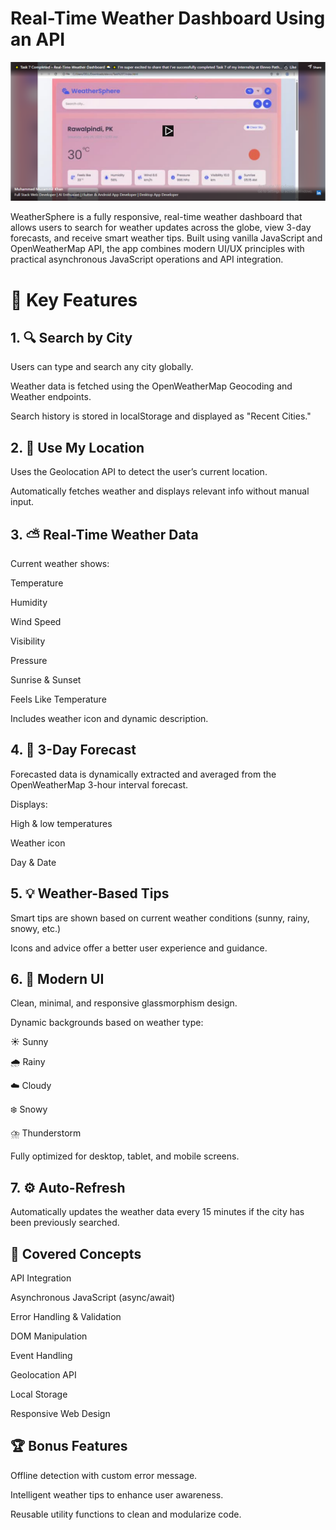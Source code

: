 #  Real-Time Weather Dashboard  Using an API

[![IMAGE ALT TEXT HERE](https://github.com/Muzammil-khan-uni/Real-Time-Weather-Dashboard--Using-an-API/blob/main/Screenshot%202025-07-26%20063600.png)](https://www.linkedin.com/embed/feed/update/urn:li:ugcPost:7354682119987634178?compact=1)


WeatherSphere is a fully responsive, real-time weather dashboard that allows users to search for weather updates across the globe, view 3-day forecasts, and receive smart weather tips. Built using vanilla JavaScript and OpenWeatherMap API, the app combines modern UI/UX principles with practical asynchronous JavaScript operations and API integration.

<h1>📌 Key Features</h1>
<h2>1. 🔍 Search by City</h2>
Users can type and search any city globally.

Weather data is fetched using the OpenWeatherMap Geocoding and Weather endpoints.

Search history is stored in localStorage and displayed as "Recent Cities."

<h2>2. 📍 Use My Location</h2>
Uses the Geolocation API to detect the user’s current location.

Automatically fetches weather and displays relevant info without manual input.

<h2>3. ⛅ Real-Time Weather Data</h2>
Current weather shows:

Temperature

Humidity

Wind Speed

Visibility

Pressure

Sunrise & Sunset

Feels Like Temperature

Includes weather icon and dynamic description.

<h2>4. 📆 3-Day Forecast</h2>
Forecasted data is dynamically extracted and averaged from the OpenWeatherMap 3-hour interval forecast.

Displays:

High & low temperatures

Weather icon

Day & Date

<h2>5. 💡 Weather-Based Tips</h2>
Smart tips are shown based on current weather conditions (sunny, rainy, snowy, etc.)

Icons and advice offer a better user experience and guidance.

<h2>6. 🎨 Modern UI</h2>
Clean, minimal, and responsive glassmorphism design.

Dynamic backgrounds based on weather type:

☀️ Sunny

🌧️ Rainy

☁️ Cloudy

❄️ Snowy

⛈️ Thunderstorm

Fully optimized for desktop, tablet, and mobile screens.

<h2>7. ⚙️ Auto-Refresh</h2>
Automatically updates the weather data every 15 minutes if the city has been previously searched.

<h2>🧠 Covered Concepts</h2>
API Integration

Asynchronous JavaScript (async/await)

Error Handling & Validation

DOM Manipulation

Event Handling

Geolocation API

Local Storage

Responsive Web Design

<h2>🏆 Bonus Features</h2>

Offline detection with custom error message.

Intelligent weather tips to enhance user awareness.

Reusable utility functions to clean and modularize code.


